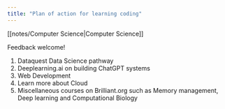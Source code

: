 ```yaml
---
title: "Plan of action for learning coding"
---
```

[[notes/Computer Science|Computer Science]]


Feedback welcome!

1. Dataquest Data Science pathway 
2. Deeplearning.ai on building ChatGPT systems
3. Web Development
4. Learn more about Cloud 
5. Miscellaneous courses on Brilliant.org such as Memory management, Deep learning and Computational Biology

